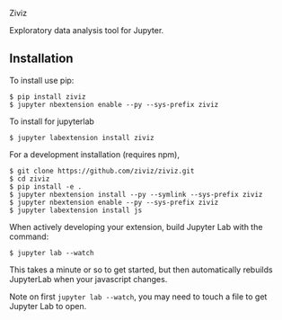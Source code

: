 
Ziviz

Exploratory data analysis tool for Jupyter.

Installation
------------

To install use pip:

    $ pip install ziviz
    $ jupyter nbextension enable --py --sys-prefix ziviz

To install for jupyterlab

    $ jupyter labextension install ziviz

For a development installation (requires npm),

    $ git clone https://github.com/ziviz/ziviz.git
    $ cd ziviz
    $ pip install -e .
    $ jupyter nbextension install --py --symlink --sys-prefix ziviz
    $ jupyter nbextension enable --py --sys-prefix ziviz
    $ jupyter labextension install js

When actively developing your extension, build Jupyter Lab with the command:

    $ jupyter lab --watch

This takes a minute or so to get started, but then automatically rebuilds JupyterLab when your javascript changes.

Note on first `jupyter lab --watch`, you may need to touch a file to get Jupyter Lab to open.

